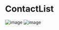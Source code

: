 # ContactList


![image](https://user-images.githubusercontent.com/108276673/236044824-1533ec9e-05b4-47e5-a4f0-a87fef851c2a.png)
![image](https://user-images.githubusercontent.com/108276673/236045055-a822adf4-2e2e-46c6-a440-5d269d571478.png)
